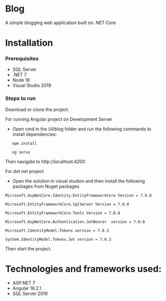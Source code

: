 
# Blog

A simple blogging web application built on .NET Core


# Installation
### Prerequisites
- SQL Server
- .NET 7
- Node 18
- Visual Studio 2019
### Steps to run

 Download or clone the project.
 
 For running Angular project on Development Server

 * Open cmd in the UI/blog folder and run the following commands to install dependencies:
 ``` 
    npm install

    ng serve
 ```
 Then  navigate to http://localhost:4200 

For dot net project

* Open the solution in visual studion and then install the following
packages from Nuget packages

```
Microsoft.AspNetCore.Identity.EntityFrameworkCore Version = 7.0.8

Microsoft.EntityFrameworkCore.SqlServer Version = 7.0.8

Microsoft.EntityFrameworkCore.Tools Version = 7.0.8

Microsoft.AspNetCore.Authentication.JwtBearer  version = 7.0.8

Microsoft.IdentityModel.Tokens version = 7.0.3

System.IdentityModel.Tokens.Jwt version = 7.0.3
```

Then start the project.

#
# Technologies and frameworks used:
- ASP.NET 7
- Angular 16.2.1
- SQL Server 2019

#




